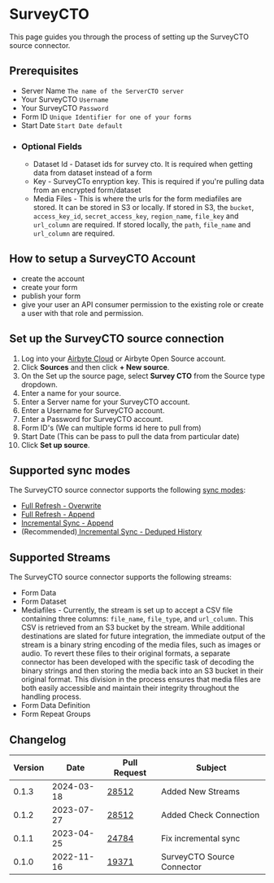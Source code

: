 # SurveyCTO

This page guides you through the process of setting up the SurveyCTO source connector.

## Prerequisites

- Server Name `The name of the ServerCTO server`
- Your SurveyCTO `Username`
- Your SurveyCTO `Password`
- Form ID `Unique Identifier for one of your forms`
- Start Date `Start Date default`
- ### Optional Fields
  - Dataset Id - Dataset ids for survey cto. It is required when getting data from dataset instead
    of a form
  - Key - SurveyCTo enryption key. This is required if you're pulling data from an encrypted
    form/dataset
  - Media Files - This is where the urls for the form mediafiles are stored. It can be stored in S3
    or locally. If stored in S3, the `bucket`, `access_key_id`, `secret_access_key`, `region_name`,
    `file_key` and `url_column` are required. If stored locally, the `path`, `file_name` and
    `url_column` are required.

## How to setup a SurveyCTO Account

- create the account
- create your form
- publish your form
- give your user an API consumer permission to the existing role or create a user with that role and
  permission.

## Set up the SurveyCTO source connection

1. Log into your [Airbyte Cloud](https://cloud.airbyte.com/workspaces) or Airbyte Open Source
   account.
2. Click **Sources** and then click **+ New source**.
3. On the Set up the source page, select **Survey CTO** from the Source type dropdown.
4. Enter a name for your source.
5. Enter a Server name for your SurveyCTO account.
6. Enter a Username for SurveyCTO account.
7. Enter a Password for SurveyCTO account.
8. Form ID's (We can multiple forms id here to pull from)
9. Start Date (This can be pass to pull the data from particular date)
10. Click **Set up source**.

## Supported sync modes

The SurveyCTO source connector supports the following
[sync modes](https://docs.airbyte.com/cloud/core-concepts#connection-sync-modes):

- [Full Refresh - Overwrite](https://docs.airbyte.com/understanding-airbyte/connections/full-refresh-overwrite/)
- [Full Refresh - Append](https://docs.airbyte.com/understanding-airbyte/connections/full-refresh-append)
- [Incremental Sync - Append](https://docs.airbyte.com/understanding-airbyte/connections/incremental-append)
- (Recommended)[ Incremental Sync - Deduped History](https://docs.airbyte.com/understanding-airbyte/connections/incremental-deduped-history)

## Supported Streams

The SurveyCTO source connector supports the following streams:

- Form Data
- Form Dataset
- Mediafiles - Currently, the stream is set up to accept a CSV file containing three columns:
  `file_name`, `file_type`, and `url_column`. This CSV is retrieved from an S3 bucket by the stream.
  While additional destinations are slated for future integration, the immediate output of the
  stream is a binary string encoding of the media files, such as images or audio. To revert these
  files to their original formats, a separate connector has been developed with the specific task of
  decoding the binary strings and then storing the media back into an S3 bucket in their original
  format. This division in the process ensures that media files are both easily accessible and
  maintain their integrity throughout the handling process.
- Form Data Definition
- Form Repeat Groups

## Changelog

| Version | Date       | Pull Request                                             | Subject                    |
| ------- | ---------- | -------------------------------------------------------- | -------------------------- |
| 0.1.3   | 2024-03-18 | [28512](https://github.com/airbytehq/airbyte/pull/28512) | Added New Streams          |
| 0.1.2   | 2023-07-27 | [28512](https://github.com/airbytehq/airbyte/pull/28512) | Added Check Connection     |
| 0.1.1   | 2023-04-25 | [24784](https://github.com/airbytehq/airbyte/pull/24784) | Fix incremental sync       |
| 0.1.0   | 2022-11-16 | [19371](https://github.com/airbytehq/airbyte/pull/19371) | SurveyCTO Source Connector |
